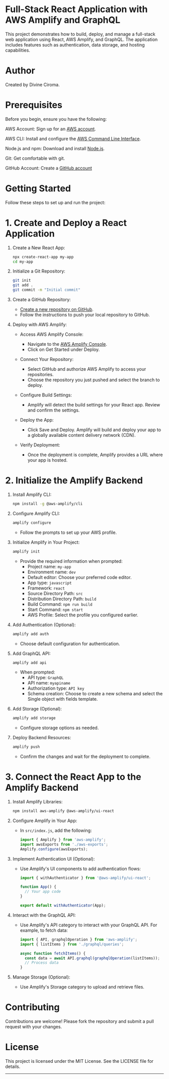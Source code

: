 # Full-Stack React Application with AWS Amplify and GraphQL

This project demonstrates how to build, deploy, and manage a full-stack web application using React, AWS Amplify, and GraphQL. The application includes features such as authentication, data storage, and hosting capabilities.

# Author

Created by Divine Ciroma.

# Prerequisites

Before you begin, ensure you have the following:

AWS Account: Sign up for an [AWS account](https://signin.aws.amazon.com/signup?request_type=register).

AWS CLI: Install and configure the [AWS Command Line Interface](https://docs.aws.amazon.com/cli/latest/userguide/getting-started-install.html).

Node.js and npm: Download and install [Node.js](https://nodejs.org/en/download).

Git: Get comfortable with git.

GitHub Account: Create a [GitHub account](https://github.com/)

# Getting Started

Follow these steps to set up and run the project:

# 1. Create and Deploy a React Application

1. Create a New React App:

   ```bash
   npx create-react-app my-app
   cd my-app
   ```
2. Initialize a Git Repository:

   ```bash
   git init
   git add .
   git commit -m "Initial commit"
   ```
3. Create a GitHub Repository:

   - [Create a new repository on GitHub](https://github.com/new).
   - Follow the instructions to push your local repository to GitHub.

4. Deploy with AWS Amplify:

   - Access AWS Amplify Console:
     - Navigate to the [AWS Amplify Console](https://aws.amazon.com/amplify/).
     - Click on Get Started under Deploy.

   - Connect Your Repository:
     - Select GitHub and authorize AWS Amplify to access your repositories.
     - Choose the repository you just pushed and select the branch to deploy.

   - Configure Build Settings:
     - Amplify will detect the build settings for your React app. Review and confirm the settings.

   - Deploy the App:
     - Click Save and Deploy. Amplify will build and deploy your app to a globally available content delivery network (CDN).

   - Verify Deployment:
     - Once the deployment is complete, Amplify provides a URL where your app is hosted.

# 2. Initialize the Amplify Backend

1. Install Amplify CLI:

   ```bash
   npm install -g @aws-amplify/cli
   ```
2. Configure Amplify CLI:

   ```bash
   amplify configure
   ```
   - Follow the prompts to set up your AWS profile.

3. Initialize Amplify in Your Project:

   ```bash
   amplify init
   ```
   - Provide the required information when prompted:
     - Project name: `my-app`
     - Environment name: `dev`
     - Default editor: Choose your preferred code editor.
     - App type: `javascript`
     - Framework: `react`
     - Source Directory Path: `src`
     - Distribution Directory Path: `build`
     - Build Command: `npm run build`
     - Start Command: `npm start`
     - AWS Profile: Select the profile you configured earlier.

4. Add Authentication (Optional):

   ```bash
   amplify add auth
   ```
   - Choose default configuration for authentication.

5. Add GraphQL API:

   ```bash
   amplify add api
   ```
   - When prompted:
     - API type: `GraphQL`
     - API name: `myapiname`
     - Authorization type: `API key`
     - Schema creation: Choose to create a new schema and select the Single object with fields template.

6. Add Storage (Optional):

   ```bash
   amplify add storage
   ```
   - Configure storage options as needed.

7. Deploy Backend Resources:

   ```bash
   amplify push
   ```
   - Confirm the changes and wait for the deployment to complete.

# 3. Connect the React App to the Amplify Backend

1. Install Amplify Libraries:

   ```bash
   npm install aws-amplify @aws-amplify/ui-react
   ```
2. Configure Amplify in Your App:

   - In `src/index.js`, add the following:

     ```javascript
     import { Amplify } from 'aws-amplify';
     import awsExports from './aws-exports';
     Amplify.configure(awsExports);
     ```
3. Implement Authentication UI (Optional):

   - Use Amplify's UI components to add authentication flows:

     ```javascript
     import { withAuthenticator } from '@aws-amplify/ui-react';

     function App() {
       // Your app code
     }

     export default withAuthenticator(App);
     ```
4. Interact with the GraphQL API:

   - Use Amplify's API category to interact with your GraphQL API. For example, to fetch data:

     ```javascript
     import { API, graphqlOperation } from 'aws-amplify';
     import { listItems } from './graphql/queries';

     async function fetchItems() {
       const data = await API.graphql(graphqlOperation(listItems));
       // Process data
     }
     ```

5. Manage Storage (Optional):

   - Use Amplify's Storage category to upload and retrieve files.

# Contributing

Contributions are welcome! Please fork the repository and submit a pull request with your changes.

# License

This project is licensed under the MIT License. See the LICENSE file for details.

---
